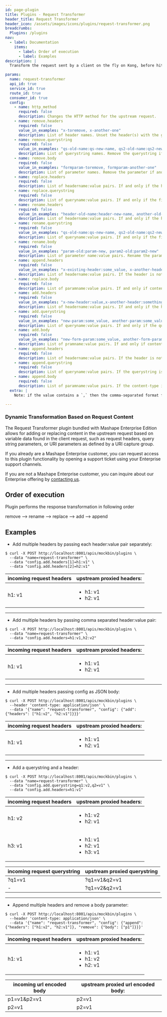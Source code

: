 ```yaml
---
id: page-plugin
title: Plugins - Request Transformer
header_title: Request Transformer
header_icon: /assets/images/icons/plugins/request-transformer.png
breadcrumbs:
  Plugins: /plugins
nav:
  - label: Documentation
    items:
      - label: Order of execution
      - label: Examples
description: |
  Transform the request sent by a client on the fly on Kong, before hitting the upstream server.

params:
  name: request-transformer
  api_id: true
  service_id: true
  route_id: true
  consumer_id: true
  config:
    - name: http_method
      required: false
      description: Changes the HTTP method for the upstream request.
    - name: remove.headers
      required: false
      value_in_examples: "x-toremove, x-another-one"
      description: List of header names. Unset the header(s) with the given name.
    - name: remove.querystring
      required: false
      value_in_examples: "qs-old-name:qs-new-name, qs2-old-name:qs2-new-name"
      description: List of querystring names. Remove the querystring if it is present.
    - name: remove.body
      required: false
      value_in_examples: "formparam-toremove, formparam-another-one"
      description: List of parameter names. Remove the parameter if and only if content-type is one the following [`application/json`, `multipart/form-data`,  `application/x-www-form-urlencoded`] and parameter is present.
    - name: replace.headers
      required: false
      description: List of headername:value pairs. If and only if the header is already set, replace its old value with the new one. Ignored if the header is not already set. 
    - name: replace.querystring
      required: false
      description: List of queryname:value pairs. If and only if the field name is already set, replace its old value with the new one. Ignored if the field name is not already set.
    - name: rename.headers
      required: false
      value_in_examples: "header-old-name:header-new-name, another-old-name:another-new-name"
      description: List of headername:value pairs. If and only if the header is already set, rename the header. The value is unchanged. Ignored if the header is not already set.
    - name: rename.querystring
      required: false
      value_in_examples: "qs-old-name:qs-new-name, qs2-old-name:qs2-new-name"
      description: List of queryname:value pairs. If and only if the field name is already set, rename the field name. The value is unchanged. Ignored if the field name is not already set.
    - name: rename.body
      required: false
      value_in_examples: "param-old:param-new, param2-old:param2-new"
      description: List of parameter name:value pairs. Rename the parameter name if and only if content-type is one the following [`application/json`, `multipart/form-data`,  `application/x-www-form-urlencoded`] and parameter is present.
    - name: append.headers
      required: false
      value_in_examples: "x-existing-header:some_value, x-another-header:some_value"
      description: List of headername:value pairs. If the header is not set, set it with the given value. If it is already set, a new header with the same name and the new value will be set.
    - name: replace.body
      required: false
      description: List of paramname:value pairs. If and only if content-type is one the following [`application/json`, `multipart/form-data`, `application/x-www-form-urlencoded`] and the parameter is already present, replace its old value with the new one. Ignored if the parameter is not already present.
    - name: add.headers
      required: false
      value_in_examples: "x-new-header:value,x-another-header:something"
      description: List of headername:value pairs. If and only if the header is not already set, set a new header with the given value. Ignored if the header is already set. 
    - name: add.querystring
      required: false
      value_in_examples: "new-param:some_value, another-param:some_value"
      description: List of queryname:value pairs. If and only if the querystring is not already set, set a new querystring with the given value. Ignored if the header is already set.
    - name: add.body
      required: false
      value_in_examples: "new-form-param:some_value, another-form-param:some_value"
      description: List of pramname:value pairs. If and only if content-type is one the following [`application/json`, `multipart/form-data`, `application/x-www-form-urlencoded`] and the parameter is not present, add a new parameter with the given value to form-encoded body. Ignored if the parameter is already present.
    - name: append.headers
      required: false
      description: List of headername:value pairs. If the header is not set, set it with the given value. If it is already set, an additional new header with the same name and the new value will be appended.
    - name: append.querystring
      required: false
      description: List of queryname:value pairs. If the querystring is not set, set it with the given value. If it is already set, a new querystring with the same name and the new value will be set.
    - name: append.body
      required: false
      description: List of paramname:value pairs. If the content-type is one the following [`application/json`, `application/x-www-form-urlencoded`], add a new parameter with the given value if the parameter is not present, otherwise if it is already present, the two values (old and new) will be aggregated in an array.
  extra: |
    Note: if the value contains a `,` then the comma-separated format for lists cannot be used. The array notation must be used instead.

---
```


### Dynamic Transformation Based on Request Content

The Request Transformer plugin bundled with Mashape Enterprise Edition allows for
adding or replacing content in the upstream request based on variable data found
in the client request, such as request headers, query string parameters, or URI
parameters as defined by a URI capture group.

If you already are a Mashape Enterprise customer, you can request access to this
plugin functionality by opening a support ticket using your Enterprise support
channels.

If you are not a Mashape Enterprise customer, you can inquire about our
Enterprise offering by [contacting us](/enterprise).

## Order of execution

Plugin performs the response transformation in following order

remove --> rename --> replace --> add --> append

## Examples

- Add multiple headers by passing each header:value pair separately:

```
$ curl -X POST http://localhost:8001/apis/mockbin/plugins \
  --data "name=request-transformer" \
  --data "config.add.headers[1]=h1:v1" \
  --data "config.add.headers[2]=h2:v1"
```
incoming request headers | upstream proxied headers:
---           | ---          
h1: v1        | <ul><li>h1: v1</li><li>h2: v1</li></ul>
---

- Add multiple headers by passing comma separated header:value pair:

```
$ curl -X POST http://localhost:8001/apis/mockbin/plugins \
  --data "name=request-transformer" \
  --data "config.add.headers=h1:v1,h2:v2"
```
incoming request headers | upstream proxied headers:
---           | ---          
h1: v1        | <ul><li>h1: v1</li><li>h2: v1</li></ul>
---

- Add multiple headers passing config as JSON body:

```
$ curl -X POST http://localhost:8001/apis/mockbin/plugins \
  --header 'content-type: application/json' \
  --data '{"name": "request-transformer", "config": {"add": {"headers": ["h1:v2", "h2:v1"]}}}'
```

incoming request headers | upstream proxied headers:
---           | ---          
h1: v1        | <ul><li>h1: v1</li><li>h2: v1</li></ul>
---

- Add a querystring and a header:

```
$ curl -X POST http://localhost:8001/apis/mockbin/plugins \
  --data "name=request-transformer" \
  --data "config.add.querystring=q1:v2,q2=v1" \
  --data "config.add.headers=h1:v1"
```

incoming request headers | upstream proxied headers:
---           | ---          
h1: v2        | <ul><li>h1: v2</li><li>h2: v1</li></ul>
h3: v1        | <ul><li>h1: v1</li><li>h2: v1</li><li>h3: v1</li></ul>

incoming request querystring | upstream proxied querystring
---           | ---          
\?q1=v1       | \?q1=v1&q2=v1 
-             | \?q1=v2&q2=v1 
---

- Append multiple headers and remove a body parameter:

```
$ curl -X POST http://localhost:8001/apis/mockbin/plugins \
  --header 'content-type: application/json' \
  --data '{"name": "request-transformer", "config": {"append": {"headers": ["h1:v2", "h2:v1"]}, "remove": {"body": ["p1"]}}}'
```

incoming request headers | upstream proxied headers:
---           | ---          
h1: v1        | <ul><li>h1: v1</li><li>h1: v2</li><li>h2: v1</li></ul>

incoming url encoded body | upstream proxied url encoded body:
---           | ---          
p1=v1&p2=v1   | p2=v1 
p2=v1         | p2=v1 

[api-object]: /docs/latest/admin-api/#api-object
[consumer-object]: /docs/latest/admin-api/#consumer-object
[configuration]: /docs/latest/configuration
[faq-authentication]: /about/faq/#how-can-i-add-an-authentication-layer-on-a-microservice/api?
